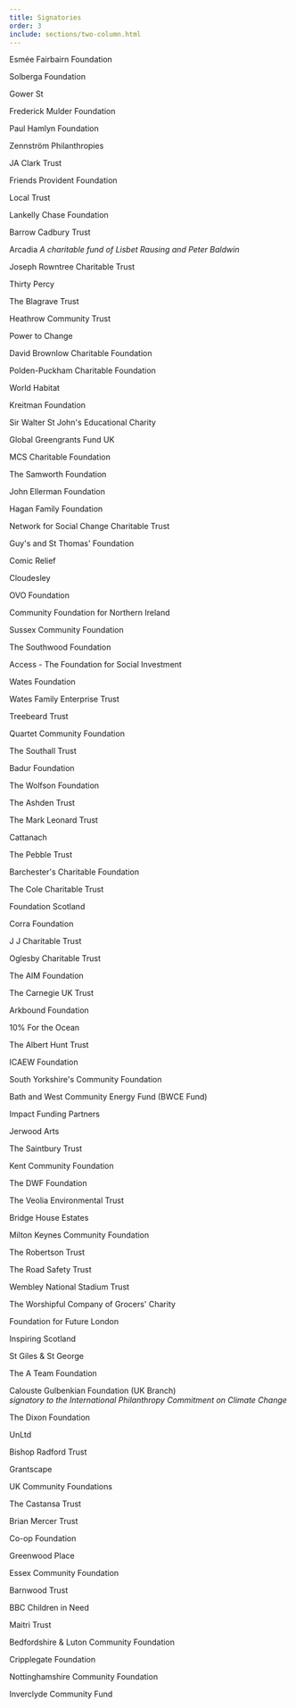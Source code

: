 ```yaml
---
title: Signatories
order: 3
include: sections/two-column.html
---
```

Esmée Fairbairn Foundation

Solberga Foundation

Gower St

Frederick Mulder Foundation

Paul Hamlyn Foundation

Zennström Philanthropies

JA Clark Trust

Friends Provident Foundation

Local Trust

Lankelly Chase Foundation

Barrow Cadbury Trust

Arcadia *A charitable fund of Lisbet Rausing and Peter Baldwin*

Joseph Rowntree Charitable Trust

Thirty Percy

The Blagrave Trust

Heathrow Community Trust

Power to Change

David Brownlow Charitable Foundation

Polden-Puckham Charitable Foundation

World Habitat

Kreitman Foundation

Sir Walter St John's Educational Charity

Global Greengrants Fund UK

MCS Charitable Foundation

The Samworth Foundation

John Ellerman Foundation

Hagan Family Foundation

Network for Social Change Charitable Trust

Guy's and St Thomas' Foundation

Comic Relief

Cloudesley

OVO Foundation

Community Foundation for Northern Ireland

Sussex Community Foundation

The Southwood Foundation

Access - The Foundation for Social Investment   

Wates Foundation 

Wates Family Enterprise Trust

Treebeard Trust

Quartet Community Foundation

The Southall Trust

Badur Foundation

The Wolfson Foundation

The Ashden Trust

The Mark Leonard Trust

Cattanach

The Pebble Trust

Barchester's Charitable Foundation

The Cole Charitable Trust

Foundation Scotland

Corra Foundation

J J Charitable Trust

Oglesby Charitable Trust

The AIM Foundation

The Carnegie UK Trust

Arkbound Foundation

10% For the Ocean

The Albert Hunt Trust

ICAEW Foundation

South Yorkshire's Community Foundation

Bath and West Community Energy Fund (BWCE Fund)

Impact Funding Partners

Jerwood Arts

The Saintbury Trust

Kent Community Foundation

The DWF Foundation

The Veolia Environmental Trust

Bridge House Estates

Milton Keynes Community Foundation

The Robertson Trust

The Road Safety Trust

Wembley National Stadium Trust

The Worshipful Company of Grocers' Charity

Foundation for Future London

Inspiring Scotland

St Giles & St George

The A Team Foundation

Calouste Gulbenkian Foundation (UK Branch) \
*signatory to the International Philanthropy Commitment on Climate Change*

The Dixon Foundation

UnLtd

Bishop Radford Trust

Grantscape

UK Community Foundations

The Castansa Trust

Brian Mercer Trust

Co-op Foundation

Greenwood Place

Essex Community Foundation

Barnwood Trust

BBC Children in Need

Maitri Trust

Bedfordshire & Luton Community Foundation

Cripplegate Foundation

Nottinghamshire Community Foundation

Inverclyde Community Fund